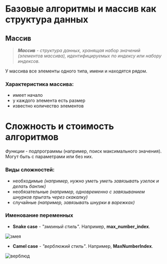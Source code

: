 # Базовые алгоритмы и массив как структура данных #

## Массив ##
>*__Массив__ - структура данных, хранящая набор значений (элементов массива), идентифицируемых по индексу или набору индексов.*

У массива все элементы одного типа, имени и находятся рядом.

### Характеристика массива:
* имеет начало
* у каждого элемента есть размер
* известно количество элементов


# Сложность и стоимость алгоритмов #

*Функции* - подпрограммы (например, поиск максимального значения). Могут быть с параметрами или без них.

### Виды сложностей:
* необходимые *(например, нужно уметь уметь завязывать узелок и делать бантик)*
* необязательные *(например, одновременно с завязыванием шнурков прыгать через скакалку)*
* случайные *(например, завязывать шнурки в варежках)*

### Именование переменных

* __Snake case__ - *"змеиный стиль"*. Например, **max_number_index**.

![змея](566.jpg)

* __Camel case__ - *"верблюжий стиль"*. Например, **MaxNumberIndex**.

![верблюд](422.jpg)